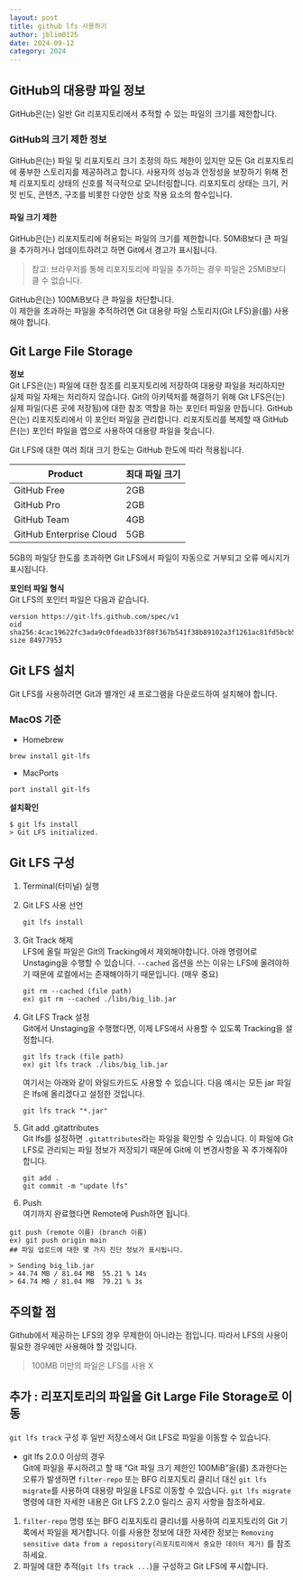 ```yaml
---
layout: post
title: github lfs 사용하기
author: jblim0125
date: 2024-09-12
category: 2024
---
```


## GitHub의 대용량 파일 정보

GitHub은(는) 일반 Git 리포지토리에서 추적할 수 있는 파일의 크기를 제한합니다.

### GitHub의 크기 제한 정보

GitHub은(는) 파일 및 리포지토리 크기 조정의 하드 제한이 있지만 모든 Git 리포지토리에
풍부한 스토리지를 제공하려고 합니다. 사용자의 성능과 안정성을 보장하기 위해 전체
리포지토리 상태의 신호를 적극적으로 모니터링합니다. 리포지토리 상태는 크기,
커밋 빈도, 콘텐츠, 구조를 비롯한 다양한 상호 작용 요소의 함수입니다.  

#### 파일 크기 제한

GitHub은(는) 리포지토리에 허용되는 파일의 크기를 제한합니다. 50MiB보다 큰 파일을
추가하거나 업데이트하려고 하면 Git에서 경고가 표시됩니다.

> 참고: 브라우저를 통해 리포지토리에 파일을 추가하는 경우 파일은
> 25MiB보다 클 수 없습니다.

GitHub은(는) 100MiB보다 큰 파일을 차단합니다.  
이 제한을 초과하는 파일을 추적하려면 Git 대용량 파일 스토리지(Git LFS)을(를) 사용해야 합니다.  

## Git Large File Storage

**정보**  
Git LFS은(는) 파일에 대한 참조를 리포지토리에 저장하여 대용량 파일을 처리하지만
실제 파일 자체는 처리하지 않습니다. Git의 아키텍처를 해결하기 위해 Git LFS은(는)
실제 파일(다른 곳에 저장됨)에 대한 참조 역할을 하는 포인터 파일을 만듭니다.
GitHub은(는) 리포지토리에서 이 포인터 파일을 관리합니다. 리포지토리를 복제할
때 GitHub은(는) 포인터 파일을 맵으로 사용하여 대용량 파일을 찾습니다.

Git LFS에 대한 여러 최대 크기 한도는 GitHub 한도에 따라 적용됩니다.

|Product|최대 파일 크기|
|---|---|
|GitHub Free|2GB|
|GitHub Pro|2GB|
|GitHub Team|4GB|
|GitHub Enterprise Cloud|5GB|

5GB의 파일당 한도를 초과하면 Git LFS에서 파일이 자동으로 거부되고 오류 메시지가 표시됩니다.  

**포인터 파일 형식**  
Git LFS의 포인터 파일은 다음과 같습니다.

```shell
version https://git-lfs.github.com/spec/v1
oid sha256:4cac19622fc3ada9c0fdeadb33f88f367b541f38b89102a3f1261ac81fd5bcb5
size 84977953
```

## Git LFS 설치

Git LFS를 사용하려면 Git과 별개인 새 프로그램을 다운로드하여 설치해야 합니다.  

### MacOS 기준

* Homebrew  

```shell
brew install git-lfs
```

* MacPorts

```shell
port install git-lfs
```

**설치확인**  

```shell
$ git lfs install
> Git LFS initialized.
```

## Git LFS 구성

1. Terminal(터미널) 실행  
2. Git LFS 사용 선언  

    ```shell
    git lfs install
    ```

3. Git Track 해제  
    LFS에 올릴 파일은 Git의 Tracking에서 제외해야합니다. 아래 명령어로 Unstaging을
    수행할 수 있습니다. `--cached` 옵션을 쓰는 이유는 LFS에 올려야하기 때문에
    로컬에서는 존재해야하기 때문입니다. (매우 중요)

    ```shell
    git rm --cached (file path)
    ex) git rm --cached ./libs/big_lib.jar
    ```

4. Git LFS Track 설정  
    Git에서 Unstaging을 수행했다면, 이제 LFS에서 사용할 수 있도록 Tracking을 설정합니다.  

    ```shell
    git lfs track (file path)
    ex) git lfs track ./libs/big_lib.jar
    ```

    여기서는 아래와 같이 와일드카드도 사용할 수 있습니다.
    다음 예시는 모든 jar 파일은 lfs에 올리겠다고 설정한 것입니다.  

    ```shell
    git lfs track "*.jar"
    ```

5. Git add .gitattributes  
    Git lfs를 설정하면 `.gitattributes`라는 파일을 확인할 수 있습니다.
    이 파일에 Git LFS로 관리되는 파일 정보가 저장되기 때문에 Git에 이 변경사항을
    꼭 추가해줘야합니다.  

    ```shell
    git add .
    git commit -m "update lfs"
    ```

6. Push  
여기까지 완료했다면 Remote에 Push하면 됩니다.

```shell
git push (remote 이름) (branch 이름)
ex) git push origin main
## 파일 업로드에 대한 몇 가지 진단 정보가 표시됩니다.

> Sending big_lib.jar
> 44.74 MB / 81.04 MB  55.21 % 14s
> 64.74 MB / 81.04 MB  79.21 % 3s
```

## 주의할 점

Github에서 제공하는 LFS의 경우 무제한이 아니라는 점입니다.
따라서 LFS의 사용이 필요한 경우에만 사용해야 할 것입니다.  

> 100MB 미만의 파일은 LFS를 사용 X

## 추가 : 리포지토리의 파일을 Git Large File Storage로 이동

`git lfs track` 구성 후 일반 저장소에서 Git LFS로 파일을 이동할 수 있습니다.

* git lfs 2.0.0 이상의 경우  
Git에 파일을 푸시하려고 할 때 “Git 파일 크기 제한인 100MiB”을(를) 초과한다는
오류가 발생하면 `filter-repo` 또는 BFG 리포지토리 클리너 대신 `git lfs migrate`를
사용하여 대용량 파일을 LFS로 이동할 수 있습니다.
`git lfs migrate` 명령에 대한 자세한 내용은 Git LFS 2.2.0 릴리스 공지 사항을 참조하세요.  

1. `filter-repo` 명령 또는 BFG 리포지토리 클리너를 사용하여 리포지토리의
Git 기록에서 파일을 제거합니다. 이를 사용한 정보에 대한 자세한 정보는
`Removing sensitive data from a repository(리포지토리에서 중요한 데이터 제거)`
를 참조하세요.  
2. 파일에 대한 추적(`git lfs track ...`)을 구성하고 Git LFS에 푸시합니다.
